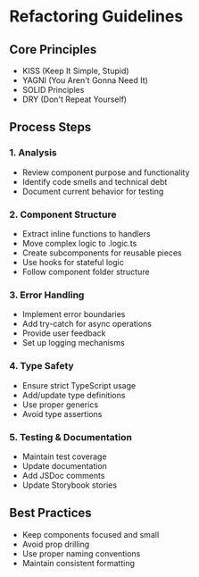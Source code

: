 # Refactoring Guidelines

## Core Principles
- KISS (Keep It Simple, Stupid)
- YAGNI (You Aren't Gonna Need It)
- SOLID Principles
- DRY (Don't Repeat Yourself)

## Process Steps

### 1. Analysis
- Review component purpose and functionality
- Identify code smells and technical debt
- Document current behavior for testing

### 2. Component Structure
- Extract inline functions to handlers
- Move complex logic to .logic.ts
- Create subcomponents for reusable pieces
- Use hooks for stateful logic
- Follow component folder structure

### 3. Error Handling
- Implement error boundaries
- Add try-catch for async operations
- Provide user feedback
- Set up logging mechanisms

### 4. Type Safety
- Ensure strict TypeScript usage
- Add/update type definitions
- Use proper generics
- Avoid type assertions

### 5. Testing & Documentation
- Maintain test coverage
- Update documentation
- Add JSDoc comments
- Update Storybook stories

## Best Practices
- Keep components focused and small
- Avoid prop drilling
- Use proper naming conventions
- Maintain consistent formatting